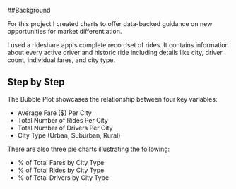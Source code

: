 ##Background

For this project I created charts to offer data-backed guidance on new opportunities for market differentiation.

I used a rideshare app's complete recordset of rides. It contains information about every active driver and historic ride including details like city, driver count, individual fares, and city type.

## Step by Step

The Bubble Plot showcases the relationship between four key variables:

* Average Fare ($) Per City
* Total Number of Rides Per City
* Total Number of Drivers Per City
* City Type (Urban, Suburban, Rural)

There are also three pie charts illustrating the following:

* % of Total Fares by City Type
* % of Total Rides by City Type
* % of Total Drivers by City Type
